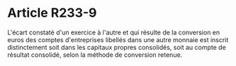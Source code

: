 # Article R233-9

L'écart constaté d'un exercice à l'autre et qui résulte de la conversion en euros des comptes d'entreprises libellés dans une autre monnaie est inscrit distinctement soit dans les capitaux propres consolidés, soit au compte de résultat consolidé, selon la méthode de conversion retenue.